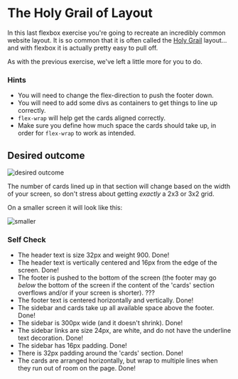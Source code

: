 # The Holy Grail of Layout

In this last flexbox exercise you're going to recreate an incredibly common website layout. It is so common that it is often called the [Holy Grail](https://www.google.com/search?q=holy+grail+layout&tbm=isch&sclient=img) layout... and with flexbox it is actually pretty easy to pull off.

As with the previous exercise, we've left a little more for you to do.

### Hints
- You will need to change the flex-direction to push the footer down.
- You will need to add some divs as containers to get things to line up correctly.
- `flex-wrap` will help get the cards aligned correctly.
-  Make sure you define how much space the cards should take up, in order for `flex-wrap` to work as intended.

## Desired outcome

![desired outcome](./desired-outcome.png)

The number of cards lined up in that section will change based on the width of your screen, so don't stress about getting _exactly_ a 2x3 or 3x2 grid.

On a smaller screen it will look like this:

![smaller](./desired-outcome-smaller.png)

### Self Check
- The header text is size 32px and weight 900. Done!
- The header text is vertically centered and 16px from the edge of the screen. Done!
- The footer is pushed to the bottom of the screen (the footer may go _below_ the bottom of the screen if the content of the 'cards' section overflows and/or if your screen is shorter). ???
- The footer text is centered horizontally and vertically. Done!
- The sidebar and cards take up all available space above the footer. Done!
- The sidebar is 300px wide (and it doesn't shrink). Done!
- The sidebar links are size 24px, are white, and do not have the underline text decoration. Done!
- The sidebar has 16px padding. Done!
- There is 32px padding around the 'cards' section. Done!
- The cards are arranged horizontally, but wrap to multiple lines when they run out of room on the page. Done!
